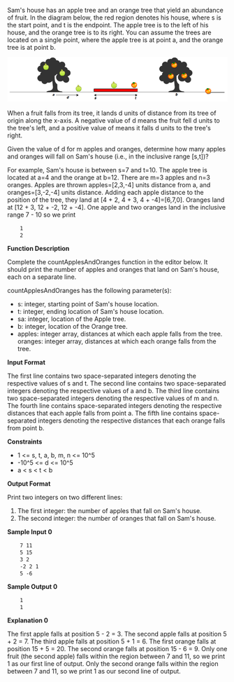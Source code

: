 Sam's house has an apple tree and an orange tree that yield an abundance of fruit. In the diagram below, the red region denotes his house, where s is the start point, and t is the endpoint. The apple tree is to the left of his house, and the orange tree is to its right. You can assume the trees are located on a single point, where the apple tree is at point a, and the orange tree is at point b.

![alt text](https://github.com/bustinstuff/hackerrank/blob/master/Apple%20and%20Orange/1474218925-f2a791d52c-Appleandorange2.png)

When a fruit falls from its tree, it lands d units of distance from its tree of origin along the x-axis. A negative value of d means the fruit fell d units to the tree's left, and a positive value of means it falls d units to the tree's right.

Given the value of d for m apples and oranges, determine how many apples and oranges will fall on Sam's house (i.e., in the inclusive range [s,t])?

For example, Sam's house is between s=7 and t=10. The apple tree is located at a=4 and the orange at b=12. There are m=3 apples and n=3 oranges. Apples are thrown apples=[2,3,-4] units distance from a, and oranges=[3,-2,-4] units distance. Adding each apple distance to the position of the tree, they land at [4 + 2, 4 + 3, 4 + -4]=[6,7,0]. Oranges land at [12 + 3, 12 + -2, 12 + -4]. One apple and two oranges land in the inclusive range 7 - 10 so we print

        1
        2

**Function Description**

Complete the countApplesAndOranges function in the editor below. It should print the number of apples and oranges that land on Sam's house, each on a separate line.

countApplesAndOranges has the following parameter(s):

- s: integer, starting point of Sam's house location.
- t: integer, ending location of Sam's house location.
- sa: integer, location of the Apple tree.
- b: integer, location of the Orange tree.
- apples: integer array, distances at which each apple falls from the tree.
  oranges: integer array, distances at which each orange falls from the tree.

**Input Format**

The first line contains two space-separated integers denoting the respective values of s and t.
The second line contains two space-separated integers denoting the respective values of a and b.
The third line contains two space-separated integers denoting the respective values of m and n.
The fourth line contains space-separated integers denoting the respective distances that each apple falls from point a.
The fifth line contains space-separated integers denoting the respective distances that each orange falls from point b.

**Constraints**
- 1 <= s, t, a, b, m, n <= 10^5
- -10^5 <= d <= 10^5
- a < s < t < b

**Output Format**

Print two integers on two different lines:

1. The first integer: the number of apples that fall on Sam's house.
2. The second integer: the number of oranges that fall on Sam's house.

**Sample Input 0**

        7 11
        5 15
        3 2
        -2 2 1
        5 -6

**Sample Output 0**

        1
        1

**Explanation 0**

The first apple falls at position 5 - 2 = 3.
The second apple falls at position 5 + 2 = 7.
The third apple falls at position 5 + 1 = 6.
The first orange falls at position 15 + 5 = 20.
The second orange falls at position 15 - 6 = 9.
Only one fruit (the second apple) falls within the region between 7 and 11, so we print 1 as our first line of output.
Only the second orange falls within the region between 7 and 11, so we print 1 as our second line of output.
